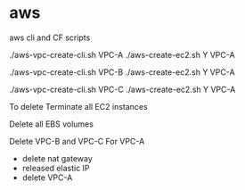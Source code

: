 # aws
aws cli and CF scripts

./aws-vpc-create-cli.sh VPC-A
./aws-create-ec2.sh Y VPC-A


./aws-vpc-create-cli.sh VPC-B
./aws-create-ec2.sh Y VPC-A


./aws-vpc-create-cli.sh VPC-C
./aws-create-ec2.sh Y VPC-A


To delete
Terminate all EC2 instances

Delete all EBS volumes

Delete VPC-B and VPC-C
For VPC-A
- delete nat gateway
- released elastic IP
- delete VPC-A

